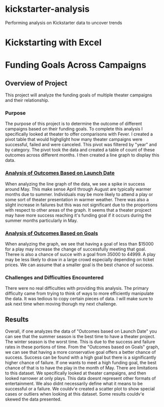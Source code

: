 # kickstarter-analysis
Performing analysis on Kickstarter data to uncover trends
# Kickstarting with Excel
# Funding Goals Across Campaigns

## Overview of Project

This project will analyze the funding goals of multiple theater campaigns and their relationship. 
### Purpose

The purpose of this project is to determine the outcome of different campaigns based on their funding goals.
To complete this analysis I specifically looked at theater to offer comparisons with Fever.
I created a pivot table that would highglight how many theater campaigns were successful, failed and were canceled.
This pivot was filtered by "year" and by category. The pivot took the data and created a table of count of these outcomes across different months. I then created a line graph to display this data.
### [Analysis of Outcomes Based on Launch Date](file:///C:/Users/angel/Downloads/Resources/Theater_Outcomes_vs_Launch.png)
When analyzing the line graph of the data, we see a spike in success around May. This make sense April through August are typically warmer months due to summer. Individuals may be more likely to attend a play or some sort of theater presentation in warmer weather. There was also a slight increase in failures but this was not significant due to the proportions with respect to other areas of the graph. It seems that a theater projcect may have more success reaching it's funding goal if it occurs during the summer months particularly in May.
### [Analysis of Outcomes Based on Goals](file:///C:/Users/angel/Downloads/Resources/Outcomes%20vs%20Goals.png)
When analyzing the graph, we see that having a goal of less than $15000 for a play may increase the change of successfully meeting that goal. Theree is also a chance of succe with a goal from 35000 to 44999. A play may be less likely to draw in a large crowd especially depending on ticket prices. We can assume that a smaller goal is the best chance of success.

### Challenges and Difficulties Encountered
There were no real difficulties with providing this analysis. The primary difficulty came from trying to think of ways to more efficiently manipulate the data. It was tedious to copy certain pieces of data. I will make sure to ask next time when moving thorugh my next challenge.
## Results
Overall, if one analyzes the data of "Outcomes based on Launch Date" you can see that the summer season is the best time to have a theater project. The winter season is the worst time. This is due to the success and failure rates in these portions of time.
From the "Outcomes based on Goals" graph, we can see that having a more conservative goal offers a better chance of success. Success can be found with a high goal but there is a significantly higher chance of failure. If one wants to meet a high funding goal, the best chance of that is to have the play in the month of May. There are limitations to this dataset. We specifically looked at theater campaigns, and then looked narrower at only plays. This data doesnt represent other formats of entertainment. We also didnt necessarily define what it means to be successful or a failure. We couldv'e created a scatter plot to show special cases or outliers when looking at this dataset. Some results couldv'e skewed the data presented.


